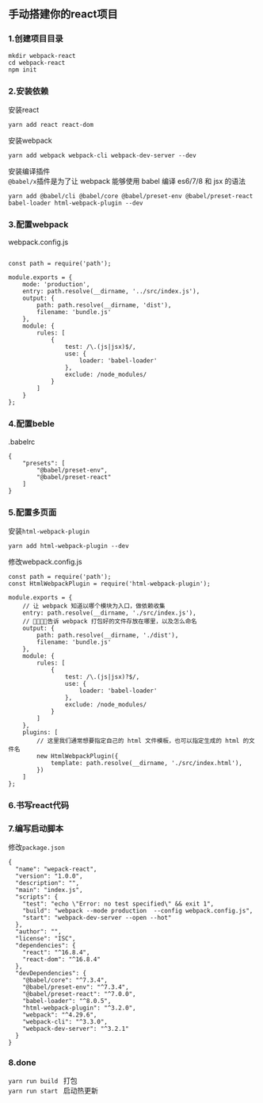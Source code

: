 
## 手动搭建你的react项目
### 1.创建项目目录
```
mkdir webpack-react
cd webpack-react
npm init
```


### 2.安装依赖
安装react
```
yarn add react react-dom
```
安装webpack
```
yarn add webpack webpack-cli webpack-dev-server --dev
```
安装编译插件  
```@babel/x```插件是为了让 webpack 能够使用 babel 编译 es6/7/8 和 jsx 的语法
```
yarn add @babel/cli @babel/core @babel/preset-env @babel/preset-react babel-loader html-webpack-plugin --dev
```
### 3.配置webpack
webpack.config.js
```

const path = require('path');

module.exports = {
    mode: 'production',
    entry: path.resolve(__dirname, '../src/index.js'),
    output: {
        path: path.resolve(__dirname, 'dist'),
        filename: 'bundle.js'
    },
    module: {
        rules: [
            {
                test: /\.(js|jsx)$/,
                use: {
                    loader: 'babel-loader'
                },
                exclude: /node_modules/
            }
        ]
    }
};
```
### 4.配置beble
.babelrc 
```
{
    "presets": [
        "@babel/preset-env",
        "@babel/preset-react"
    ]
}
```
### 5.配置多页面
安装```html-webpack-plugin```
```
yarn add html-webpack-plugin --dev
```

修改webpack.config.js
```
const path = require('path');
const HtmlWebpackPlugin = require('html-webpack-plugin');

module.exports = {
    // 让 webpack 知道以哪个模块为入口，做依赖收集
    entry: path.resolve(__dirname, './src/index.js'),
    // 告诉 webpack 打包好的文件存放在哪里，以及怎么命名
    output: {
        path: path.resolve(__dirname, './dist'),
        filename: 'bundle.js'
    },
    module: {
        rules: [
            {
                test: /\.(js|jsx)?$/,
                use: {
                    loader: 'babel-loader'
                },
                exclude: /node_modules/
            }
        ]
    },
    plugins: [
        // 这里我们通常想要指定自己的 html 文件模板，也可以指定生成的 html 的文件名
        new HtmlWebpackPlugin({
            template: path.resolve(__dirname, './src/index.html'),
        })
    ]
};
```
### 6.书写react代码
### 7.编写启动脚本
修改```package.json```
```
{
  "name": "wepack-react",
  "version": "1.0.0",
  "description": "",
  "main": "index.js",
  "scripts": {
    "test": "echo \"Error: no test specified\" && exit 1",
    "build": "webpack --mode production  --config webpack.config.js",
    "start": "webpack-dev-server --open --hot"
  },
  "author": "",
  "license": "ISC",
  "dependencies": {
    "react": "^16.8.4",
    "react-dom": "^16.8.4"
  },
  "devDependencies": {
    "@babel/core": "^7.3.4",
    "@babel/preset-env": "^7.3.4",
    "@babel/preset-react": "^7.0.0",
    "babel-loader": "^8.0.5",
    "html-webpack-plugin": "^3.2.0",
    "webpack": "^4.29.6",
    "webpack-cli": "^3.3.0",
    "webpack-dev-server": "^3.2.1"
  }
}
```
### 8.done
```yarn run build ``` 打包  
```yarn run start ``` 启动热更新

